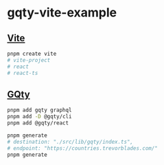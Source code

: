 # gqty-vite-example
 
## [Vite](https://vitejs.dev/)

```bash
pnpm create vite
# vite-project
# react
# react-ts
```

## [GQty](https://gqty.dev/)

```bash
pnpm add gqty graphql
pnpm add -D @gqty/cli
pnpm add @gqty/react
```

```bash
pnpm generate
# destination: "./src/lib/gqty/index.ts",
# endpoint: "https://countries.trevorblades.com/"
pnpm generate
```

